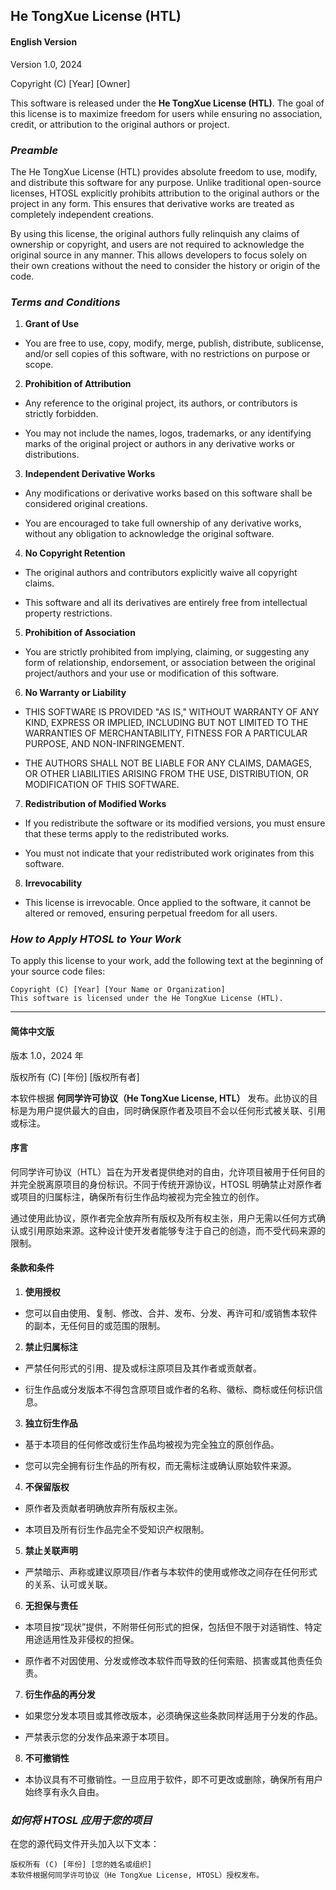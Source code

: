 ## He TongXue License (HTL)

#### English Version

Version 1.0, 2024

Copyright (C) [Year] [Owner]

This software is released under the **He TongXue License (HTL)**. The goal of this license is to maximize freedom for users while ensuring no association, credit, or attribution to the original authors or project.

### *Preamble*

The He TongXue License (HTL) provides absolute freedom to use, modify, and distribute this software for any purpose. Unlike traditional open-source licenses, HTOSL explicitly prohibits attribution to the original authors or the project in any form. This ensures that derivative works are treated as completely independent creations.

By using this license, the original authors fully relinquish any claims of ownership or copyright, and users are not required to acknowledge the original source in any manner. This allows developers to focus solely on their own creations without the need to consider the history or origin of the code.

### *Terms and Conditions*

1. **Grant of Use**
* You are free to use, copy, modify, merge, publish, distribute, sublicense, and/or sell copies of this software, with no restrictions on purpose or scope.


2. **Prohibition of Attribution**

* Any reference to the original project, its authors, or contributors is strictly forbidden.

* You may not include the names, logos, trademarks, or any identifying marks of the original project or authors in any derivative works or distributions.



3. **Independent Derivative Works**

* Any modifications or derivative works based on this software shall be considered original creations.

* You are encouraged to take full ownership of any derivative works, without any obligation to acknowledge the original software.



4. **No Copyright Retention**

* The original authors and contributors explicitly waive all copyright claims.

* This software and all its derivatives are entirely free from intellectual property restrictions.



5. **Prohibition of Association**

* You are strictly prohibited from implying, claiming, or suggesting any form of relationship, endorsement, or association between the original project/authors and your use or modification of this software.



6. **No Warranty or Liability**

* THIS SOFTWARE IS PROVIDED "AS IS," WITHOUT WARRANTY OF ANY KIND, EXPRESS OR IMPLIED, INCLUDING BUT NOT LIMITED TO THE WARRANTIES OF MERCHANTABILITY, FITNESS FOR A PARTICULAR PURPOSE, AND NON-INFRINGEMENT.

* THE AUTHORS SHALL NOT BE LIABLE FOR ANY CLAIMS, DAMAGES, OR OTHER LIABILITIES ARISING FROM THE USE, DISTRIBUTION, OR MODIFICATION OF THIS SOFTWARE.



7. **Redistribution of Modified Works**

* If you redistribute the software or its modified versions, you must ensure that these terms apply to the redistributed works.

* You must not indicate that your redistributed work originates from this software.



8. **Irrevocability**

* This license is irrevocable. Once applied to the software, it cannot be altered or removed, ensuring perpetual freedom for all users.




### *How to Apply HTOSL to Your Work*

To apply this license to your work, add the following text at the beginning of your source code files:
```
Copyright (C) [Year] [Your Name or Organization]  
This software is licensed under the He TongXue License (HTL).
```

---

#### 简体中文版

版本 1.0，2024 年

版权所有 (C) [年份] [版权所有者]

本软件根据 **何同学许可协议（He TongXue  License, HTL）** 发布。此协议的目标是为用户提供最大的自由，同时确保原作者及项目不会以任何形式被关联、引用或标注。

#### 序言

何同学许可协议（HTL）旨在为开发者提供绝对的自由，允许项目被用于任何目的并完全脱离原项目的身份标识。不同于传统开源协议，HTOSL 明确禁止对原作者或项目的归属标注，确保所有衍生作品均被视为完全独立的创作。

通过使用此协议，原作者完全放弃所有版权及所有权主张，用户无需以任何方式确认或引用原始来源。这种设计使开发者能够专注于自己的创造，而不受代码来源的限制。

#### 条款和条件

1. **使用授权**
* 您可以自由使用、复制、修改、合并、发布、分发、再许可和/或销售本软件的副本，无任何目的或范围的限制。


2. **禁止归属标注**

* 严禁任何形式的引用、提及或标注原项目及其作者或贡献者。

* 衍生作品或分发版本不得包含原项目或作者的名称、徽标、商标或任何标识信息。



3. **独立衍生作品**

* 基于本项目的任何修改或衍生作品均被视为完全独立的原创作品。

* 您可以完全拥有衍生作品的所有权，而无需标注或确认原始软件来源。



4. **不保留版权**

* 原作者及贡献者明确放弃所有版权主张。

* 本项目及所有衍生作品完全不受知识产权限制。



5. **禁止关联声明**

* 严禁暗示、声称或建议原项目/作者与本软件的使用或修改之间存在任何形式的关系、认可或关联。



6. **无担保与责任**

* 本项目按“现状”提供，不附带任何形式的担保，包括但不限于对适销性、特定用途适用性及非侵权的担保。

* 原作者不对因使用、分发或修改本软件而导致的任何索赔、损害或其他责任负责。



7. **衍生作品的再分发**

* 如果您分发本项目或其修改版本，必须确保这些条款同样适用于分发的作品。

* 严禁表示您的分发作品来源于本项目。



8. **不可撤销性**

* 本协议具有不可撤销性。一旦应用于软件，即不可更改或删除，确保所有用户始终享有永久自由。



### *如何将 HTOSL 应用于您的项目*

在您的源代码文件开头加入以下文本：
```
版权所有 (C) [年份] [您的姓名或组织]  
本软件根据何同学许可协议（He TongXue License, HTOSL）授权发布。
```
